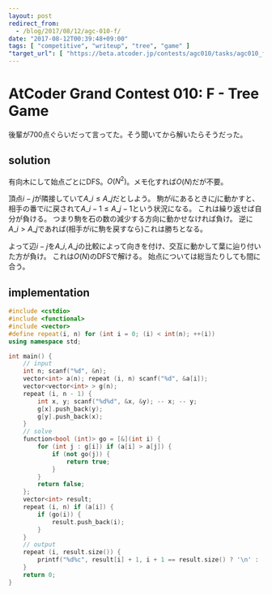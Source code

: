 ```yaml
---
layout: post
redirect_from:
  - /blog/2017/08/12/agc-010-f/
date: "2017-08-12T00:39:48+09:00"
tags: [ "competitive", "writeup", "tree", "game" ]
"target_url": [ "https://beta.atcoder.jp/contests/agc010/tasks/agc010_f" ]
---
```


# AtCoder Grand Contest 010: F - Tree Game

後輩が$700$点ぐらいだって言ってた。そう聞いてから解いたらそうだった。

## solution

有向木にして始点ごとにDFS。$O(N^2)$。メモ化すれば$O(N)$だが不要。

頂点$i - j$が隣接していて$A\_i \le A\_j$だとしよう。
駒が$i$にあるときに$j$に動かすと、相手の番で$i$に戻されて$A\_i-1 \le A\_j-1$という状況になる。
これは繰り返せば自分が負ける。
つまり駒を石の数の減少する方向に動かせなければ負け。
逆に$A\_i \gt A\_j$であれば(相手が$i$に駒を戻すなら)これは勝ちとなる。

よって辺$i - j$を$A\_i, A\_j$の比較によって向きを付け、交互に動かして葉に辿り付いた方が負け。
これは$O(N)$のDFSで解ける。
始点については総当たりしても間に合う。

## implementation

``` c++
#include <cstdio>
#include <functional>
#include <vector>
#define repeat(i, n) for (int i = 0; (i) < int(n); ++(i))
using namespace std;

int main() {
    // input
    int n; scanf("%d", &n);
    vector<int> a(n); repeat (i, n) scanf("%d", &a[i]);
    vector<vector<int> > g(n);
    repeat (i, n - 1) {
        int x, y; scanf("%d%d", &x, &y); -- x; -- y;
        g[x].push_back(y);
        g[y].push_back(x);
    }
    // solve
    function<bool (int)> go = [&](int i) {
        for (int j : g[i]) if (a[i] > a[j]) {
            if (not go(j)) {
                return true;
            }
        }
        return false;
    };
    vector<int> result;
    repeat (i, n) if (a[i]) {
        if (go(i)) {
            result.push_back(i);
        }
    }
    // output
    repeat (i, result.size()) {
        printf("%d%c", result[i] + 1, i + 1 == result.size() ? '\n' : ' ');
    }
    return 0;
}
```
